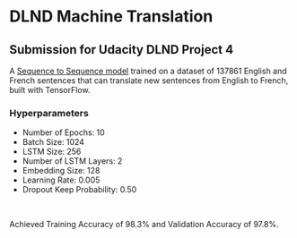 # DLND Machine Translation

## Submission for Udacity DLND Project 4
A [Sequence to Sequence model](https://www.tensorflow.org/tutorials/seq2seq) trained on a dataset of 137861 English and French sentences that can translate new sentences from English to French, built with TensorFlow.
<br>

### Hyperparameters
* Number of Epochs: 10
* Batch Size: 1024
* LSTM Size: 256
* Number of LSTM Layers: 2
* Embedding Size: 128
* Learning Rate: 0.005
* Dropout Keep Probability: 0.50

<br>

Achieved Training Accuracy of 98.3% and Validation Accuracy of 97.8%.
